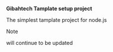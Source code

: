 **Gibahtech Tamplate setup project**

The simplest tamplate project for node.js

[^1]: use `npx gibahtech` for install.
[^2]: Select the `project template` you want to install.

> [!NOTE]
> will continue to be updated
